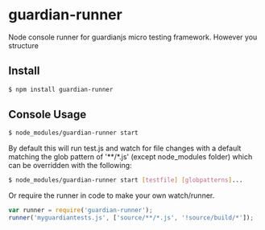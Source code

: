 # guardian-runner
Node console runner for guardianjs micro testing framework.  However you structure

## Install

```bash
$ npm install guardian-runner
```

## Console Usage

```bash
$ node_modules/guardian-runner start
```

By default this will run test.js and watch for file changes with a default matching the glob pattern of '**/*.js' (except node_modules folder) which can be overridden with the following:

```bash
$ node_modules/guardian-runner start [testfile] [globpatterns]...
```

Or require the runner in code to make your own watch/runner.

```javascript
var runner = require('guardian-runner');
runner('myguardiantests.js', ['source/**/*.js', '!source/build/*']);
```